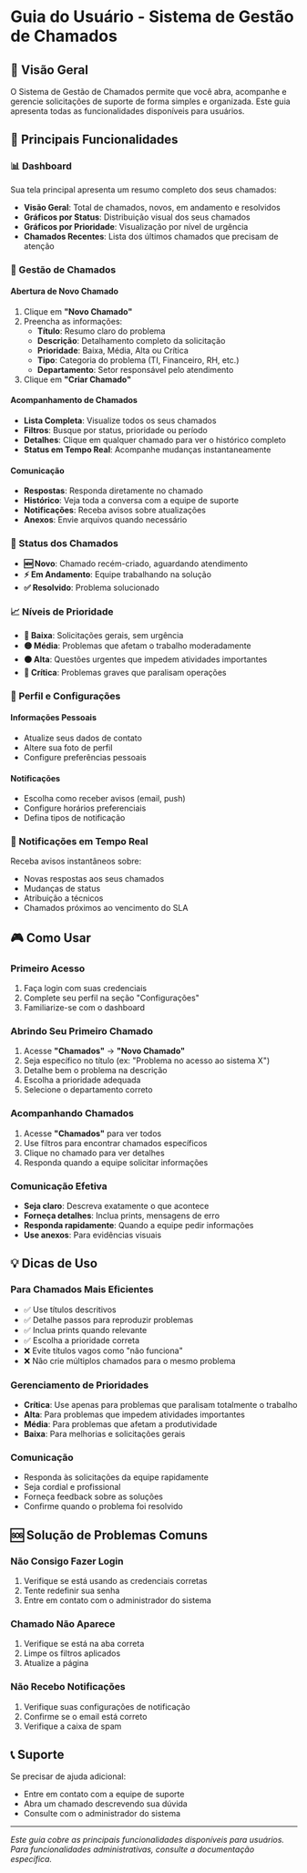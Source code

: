 # Guia do Usuário - Sistema de Gestão de Chamados

## 🎯 Visão Geral

O Sistema de Gestão de Chamados permite que você abra, acompanhe e gerencie solicitações de suporte de forma simples e organizada. Este guia apresenta todas as funcionalidades disponíveis para usuários.

## 🚀 Principais Funcionalidades

### 📊 Dashboard

Sua tela principal apresenta um resumo completo dos seus chamados:

- **Visão Geral**: Total de chamados, novos, em andamento e resolvidos
- **Gráficos por Status**: Distribuição visual dos seus chamados
- **Gráficos por Prioridade**: Visualização por nível de urgência
- **Chamados Recentes**: Lista dos últimos chamados que precisam de atenção

### 🎫 Gestão de Chamados

#### Abertura de Novo Chamado
1. Clique em **"Novo Chamado"**
2. Preencha as informações:
   - **Título**: Resumo claro do problema
   - **Descrição**: Detalhamento completo da solicitação
   - **Prioridade**: Baixa, Média, Alta ou Crítica
   - **Tipo**: Categoria do problema (TI, Financeiro, RH, etc.)
   - **Departamento**: Setor responsável pelo atendimento
3. Clique em **"Criar Chamado"**

#### Acompanhamento de Chamados
- **Lista Completa**: Visualize todos os seus chamados
- **Filtros**: Busque por status, prioridade ou período
- **Detalhes**: Clique em qualquer chamado para ver o histórico completo
- **Status em Tempo Real**: Acompanhe mudanças instantaneamente

#### Comunicação
- **Respostas**: Responda diretamente no chamado
- **Histórico**: Veja toda a conversa com a equipe de suporte
- **Notificações**: Receba avisos sobre atualizações
- **Anexos**: Envie arquivos quando necessário

### 🔄 Status dos Chamados

- **🆕 Novo**: Chamado recém-criado, aguardando atendimento
- **⚡ Em Andamento**: Equipe trabalhando na solução
- **✅ Resolvido**: Problema solucionado

### 📈 Níveis de Prioridade

- **🔵 Baixa**: Solicitações gerais, sem urgência
- **🟡 Média**: Problemas que afetam o trabalho moderadamente
- **🟠 Alta**: Questões urgentes que impedem atividades importantes
- **🔴 Crítica**: Problemas graves que paralisam operações

### 👤 Perfil e Configurações

#### Informações Pessoais
- Atualize seus dados de contato
- Altere sua foto de perfil
- Configure preferências pessoais

#### Notificações
- Escolha como receber avisos (email, push)
- Configure horários preferenciais
- Defina tipos de notificação

### 📱 Notificações em Tempo Real

Receba avisos instantâneos sobre:
- Novas respostas aos seus chamados
- Mudanças de status
- Atribuição a técnicos
- Chamados próximos ao vencimento do SLA

## 🎮 Como Usar

### Primeiro Acesso
1. Faça login com suas credenciais
2. Complete seu perfil na seção "Configurações"
3. Familiarize-se com o dashboard

### Abrindo Seu Primeiro Chamado
1. Acesse **"Chamados"** → **"Novo Chamado"**
2. Seja específico no título (ex: "Problema no acesso ao sistema X")
3. Detalhe bem o problema na descrição
4. Escolha a prioridade adequada
5. Selecione o departamento correto

### Acompanhando Chamados
1. Acesse **"Chamados"** para ver todos
2. Use filtros para encontrar chamados específicos
3. Clique no chamado para ver detalhes
4. Responda quando a equipe solicitar informações

### Comunicação Efetiva
- **Seja claro**: Descreva exatamente o que acontece
- **Forneça detalhes**: Inclua prints, mensagens de erro
- **Responda rapidamente**: Quando a equipe pedir informações
- **Use anexos**: Para evidências visuais

## 💡 Dicas de Uso

### Para Chamados Mais Eficientes
- ✅ Use títulos descritivos
- ✅ Detalhe passos para reproduzir problemas
- ✅ Inclua prints quando relevante
- ✅ Escolha a prioridade correta
- ❌ Evite títulos vagos como "não funciona"
- ❌ Não crie múltiplos chamados para o mesmo problema

### Gerenciamento de Prioridades
- **Crítica**: Use apenas para problemas que paralisam totalmente o trabalho
- **Alta**: Para problemas que impedem atividades importantes
- **Média**: Para problemas que afetam a produtividade
- **Baixa**: Para melhorias e solicitações gerais

### Comunicação
- Responda às solicitações da equipe rapidamente
- Seja cordial e profissional
- Forneça feedback sobre as soluções
- Confirme quando o problema foi resolvido

## 🆘 Solução de Problemas Comuns

### Não Consigo Fazer Login
1. Verifique se está usando as credenciais corretas
2. Tente redefinir sua senha
3. Entre em contato com o administrador do sistema

### Chamado Não Aparece
1. Verifique se está na aba correta
2. Limpe os filtros aplicados
3. Atualize a página

### Não Recebo Notificações
1. Verifique suas configurações de notificação
2. Confirme se o email está correto
3. Verifique a caixa de spam

## 📞 Suporte

Se precisar de ajuda adicional:
- Entre em contato com a equipe de suporte
- Abra um chamado descrevendo sua dúvida
- Consulte com o administrador do sistema

---

*Este guia cobre as principais funcionalidades disponíveis para usuários. Para funcionalidades administrativas, consulte a documentação específica.* 